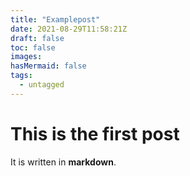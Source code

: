 ```yaml
---
title: "Examplepost"
date: 2021-08-29T11:58:21Z
draft: false
toc: false
images:
hasMermaid: false
tags:
  - untagged
---
```


# This is the first post

It is written in **markdown**.  
